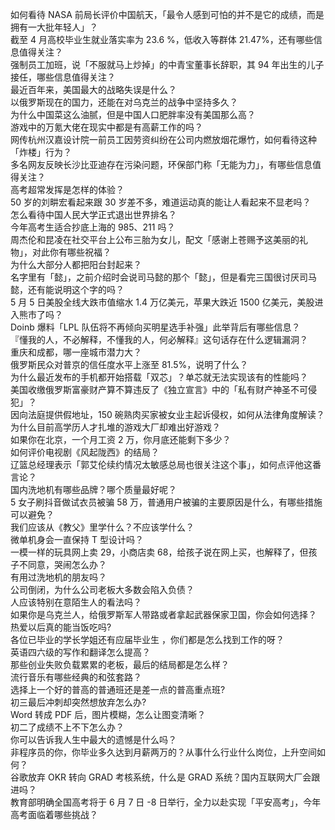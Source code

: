 如何看待 NASA 前局长评价中国航天，「最令人感到可怕的并不是它的成绩，而是拥有一大批年轻人」？  
截至 4 月高校毕业生就业落实率为 23.6 %，低收入等群体 21.47%，还有哪些信息值得关注？  
强制员工加班，说「不服就马上炒掉」的中青宝董事长辞职，其 94 年出生的儿子接任，哪些信息值得关注？  
最近百年来，美国最大的战略失误是什么？  
以俄罗斯现在的国力，还能在对乌克兰的战争中坚持多久？  
为什么中国菜这么油腻，但是中国人口肥胖率没有美国那么高？  
游戏中的万氪大佬在现实中都是有高薪工作的吗？  
网传杭州汉嘉设计院一前员工因劳资纠纷在公司内燃放烟花爆竹，如何看待这种「炸楼」行为？  
多名网友反映长沙比亚迪存在污染问题，环保部门称「无能为力」，有哪些信息值得关注？  
高考超常发挥是怎样的体验？  
50 岁的刘畊宏看起来跟 30 岁差不多，难道运动真的能让人看起来不显老吗？  
怎么看待中国人民大学正式退出世界排名？  
今年高考生适合抄底上海的 985、211 吗？  
周杰伦和昆凌在社交平台上公布三胎为女儿，配文「感谢上苍赐予这美丽的礼物」，对此你有哪些祝福？  
为什么大部分人都把阳台封起来？  
名字里有「懿」，之前介绍时会说司马懿的那个「懿」，但是看完三国很讨厌司马懿，还有能说明这个字的吗？  
5 月 5 日美股全线大跌市值缩水 1.4 万亿美元，苹果大跌近 1500 亿美元，美股进入熊市了吗？  
Doinb 爆料「LPL 队伍将不再倾向买明星选手补强」此举背后有哪些信息？  
『懂我的人，不必解释，不懂我的人，何必解释』这句话存在什么逻辑漏洞？  
重庆和成都，哪一座城市潜力大？  
俄罗斯民众对普京的信任度水平上涨至 81.5%，说明了什么？  
为什么最近发布的手机都开始搭载「双芯」？单芯就无法实现该有的性能吗？  
美国收缴俄罗斯富豪财产算不算违反了《独立宣言》中的「私有财产神圣不可侵犯」？  
因向法庭提供假地址，150 碗熟肉买家被女业主起诉侵权，如何从法律角度解读？  
为什么目前高学历人才扎堆的游戏大厂却难出好游戏？  
如果你在北京，一个月工资 2 万，你月底还能剩下多少？  
如何评价电视剧《风起陇西》的结局？  
辽篮总经理表示「郭艾伦续约情况太敏感总局也很关注这个事」，如何点评他这番言论？  
国内洗地机有哪些品牌？哪个质量最好呢？  
5 女子刷抖音做试衣员被骗 58 万，普通用户被骗的主要原因是什么，有哪些措施可以避免？  
我们应该从《教父》里学什么？不应该学什么？  
微单机身会一直保持 T 型设计吗？  
一模一样的玩具网上卖 29，小商店卖 68，给孩子说在网上买，也解释了，但孩子不同意，哭闹怎么办？  
有用过洗地机的朋友吗？  
公司倒闭，为什么公司老板大多数会陷入负债？  
人应该特别在意陌生人的看法吗？  
如果你是乌克兰人，给俄罗斯军人带路或者拿起武器保家卫国，你会如何选择？  
热爱以后真的能当饭吃吗?  
各位已毕业的学长学姐还有应届毕业生 ，你们都是怎么找到工作的呀？  
英语四六级的写作和翻译怎么提高？  
那些创业失败负载累累的老板，最后的结局都是怎么样？  
流行音乐有哪些经典的和弦套路？  
选择上一个好的普高的普通班还是差一点的普高重点班?  
初三最后冲刺却突然想放弃怎么办?  
Word 转成 PDF 后，图片模糊，怎么让图变清晰？  
初二了成绩不上不下怎么办？  
你可以告诉我人生中最大的遗憾是什么吗？  
非程序员的你，你毕业多久达到月薪两万的？从事什么行业什么岗位，上升空间如何？  
谷歌放弃 OKR 转向 GRAD 考核系统，什么是 GRAD 系统？国内互联网大厂会跟进吗？  
教育部明确全国高考将于 6 月 7 日 -8 日举行，全力以赴实现「平安高考」，今年高考面临着哪些挑战？  
